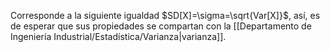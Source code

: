 
Corresponde a la siguiente igualdad $SD[X]=\sigma=\sqrt{Var[X]}$, así, es de esperar que sus propiedades se compartan con la [[Departamento de Ingeniería Industrial/Estadística/Varianza|varianza]]. 